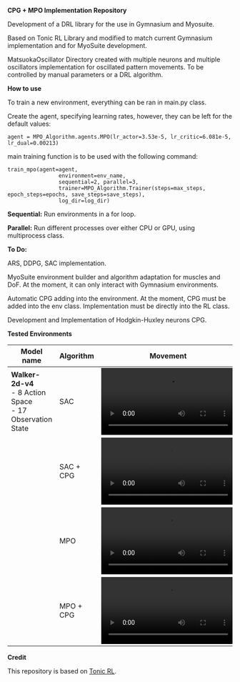 **CPG + MPO Implementation Repository**

Development of a DRL library for the use in Gymnasium and Myosuite.

Based on Tonic RL Library and modified to match current Gymnasium implementation and for MyoSuite development.

MatsuokaOscillator Directory created with multiple neurons and multiple oscillators implementation for oscillated
pattern movements. To be controlled by manual parameters or a DRL algorithm.

**How to use**

To train a new environment, everything can be ran in main.py class.

Create the agent, specifying learning rates, however, they can be left for the default values:

```
agent = MPO_Algorithm.agents.MPO(lr_actor=3.53e-5, lr_critic=6.081e-5, lr_dual=0.00213)
```  

main training function is to be used with the following command:

```
train_mpo(agent=agent,
                environment=env_name,
                sequential=2, parallel=3,
                trainer=MPO_Algorithm.Trainer(steps=max_steps, epoch_steps=epochs, save_steps=save_steps),
                log_dir=log_dir)
```
**Sequential:** Run environments in a for loop.

**Parallel:** Run different processes over either CPU or GPU, using multiprocess class.


**To Do:**

ARS, DDPG, SAC implementation.

MyoSuite environment builder and algorithm adaptation for muscles and DoF.
At the moment, it can only interact with Gymnasium environments.

Automatic CPG adding into the environment. At the moment, CPG must be added into the env class.
Implementation must be directly into the RL class.

Development and Implementation of Hodgkin-Huxley neurons CPG. 


**Tested Environments**


| Model name                                                         | Algorithm | Movement                                              |
|--------------------------------------------------------------------|-----------|-------------------------------------------------------|
| **Walker-2d-v4** <br> - 8 Action Space <br> - 17 Observation State | SAC       | ![](Experiments/Videos/sac-agent-Walker2d-v4.mp4)     |
|                                                                    | SAC + CPG | ![](Experiments/Videos/sac-agent-Walker2d-v4-CPG.mp4) |
|                                                                    | MPO       | ![](Experiments/Videos/mpo-agent-Walker2d-v4.mp4)     |
|                                                                    | MPO + CPG | ![](Experiments/Videos/mpo-agent-Walker2d-v4-CPG.mp4) |


**Credit**

This repository is based on [Tonic RL](https://github.com/fabiopardo/tonic).